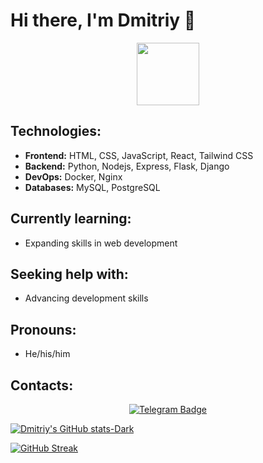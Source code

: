 # Hi there, I'm Dmitriy 👋
<div id="header" align="center">
  <img src="https://media.giphy.com/media/M9gbBd9nbDrOTu1Mqx/giphy.gif" width="100"/>
</div>

## Technologies:
- **Frontend:** HTML, CSS, JavaScript, React, Tailwind CSS
- **Backend:** Python, Nodejs, Express, Flask, Django
- **DevOps:** Docker, Nginx
- **Databases:** MySQL, PostgreSQL

## Currently learning:
- Expanding skills in web development

## Seeking help with:
- Advancing development skills

## Pronouns:
- He/his/him

## Contacts:
<div align="center" id="badges">
  <a href="https://t.me/mason_mzk">
    <img src="https://img.shields.io/badge/Telegram-black?style=for-the-badge&logo=telegram&logoColor=white" alt="Telegram Badge"/>
  </a>
</div>

[![Dmitriy's GitHub stats-Dark](https://github-readme-stats.vercel.app/api?username=funofbfmv&show_icons=true&theme=dark#gh-dark-mode-only)](https://github.com/funofbfmv/github-readme-stats#gh-dark-mode-only)

[![GitHub Streak](http://github-readme-streak-stats.herokuapp.com?user=funofbfmv&theme=radical&hide_border=true)](https://git.io/streak-stats)
